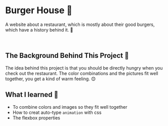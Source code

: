 # Burger House :hamburger:

A website about a restaurant, which is mostly about their good burgers, which have a history behind it. :tada:

&nbsp;

## The Background Behind This Project :open_book:

The idea behind this project is that you should be directly hungry when you check out the restaurant. The color combinations and the pictures fit well together, you get a kind of warm feeling. :blush:

## What I learned :brain:

- To combine colors and images so they fit well together
- How to creat auto-type `animation` with css
- The flexbox properties
